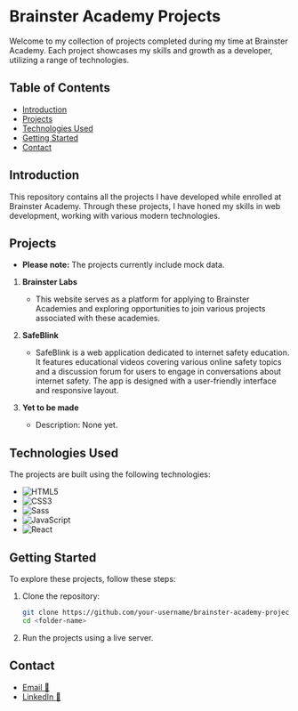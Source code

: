 # Brainster Academy Projects

Welcome to my collection of projects completed during my time at Brainster Academy. Each project showcases my skills and growth as a developer, utilizing a range of technologies.

## Table of Contents

- [Introduction](#introduction)
- [Projects](#projects)
- [Technologies Used](#technologies-used)
- [Getting Started](#getting-started)
- [Contact](#contact)

## Introduction

This repository contains all the projects I have developed while enrolled at Brainster Academy. Through these projects, I have honed my skills in web development, working with various modern technologies.

## Projects

- **Please note:** The projects currently include mock data.

1. **Brainster Labs**

   - This website serves as a platform for applying to Brainster Academies and exploring opportunities to join various projects associated with these academies.

2. **SafeBlink**

   - SafeBlink is a web application dedicated to internet safety education. It features educational videos covering various online safety topics and a discussion forum for users to engage in conversations about internet safety. The app is designed with a user-friendly interface and responsive layout.

3. **Yet to be made**
   - Description: None yet.

## Technologies Used

The projects are built using the following technologies:

- ![HTML5](https://img.shields.io/badge/-HTML5-E34F26?style=flat-square&logo=html5&logoColor=white)
- ![CSS3](https://img.shields.io/badge/-CSS3-1572B6?style=flat-square&logo=css3&logoColor=white)
- ![Sass](https://img.shields.io/badge/-Sass-CC6699?style=flat-square&logo=sass&logoColor=white)
- ![JavaScript](https://img.shields.io/badge/-JavaScript-F7DF1E?style=flat-square&logo=javascript&logoColor=black)
- ![React](https://img.shields.io/badge/-React-61DAFB?style=flat-square&logo=react&logoColor=black)

## Getting Started

To explore these projects, follow these steps:

1. Clone the repository:

   ```bash
   git clone https://github.com/your-username/brainster-academy-projects.git
   cd <folder-name>

   ```

2. Run the projects using a live server.

## Contact

- [Email 📧](mailto:marko.petrovski@protonmail.com)
- [LinkedIn 🔗](https://www.linkedin.com/in/marko-petrovski-097011318/)
